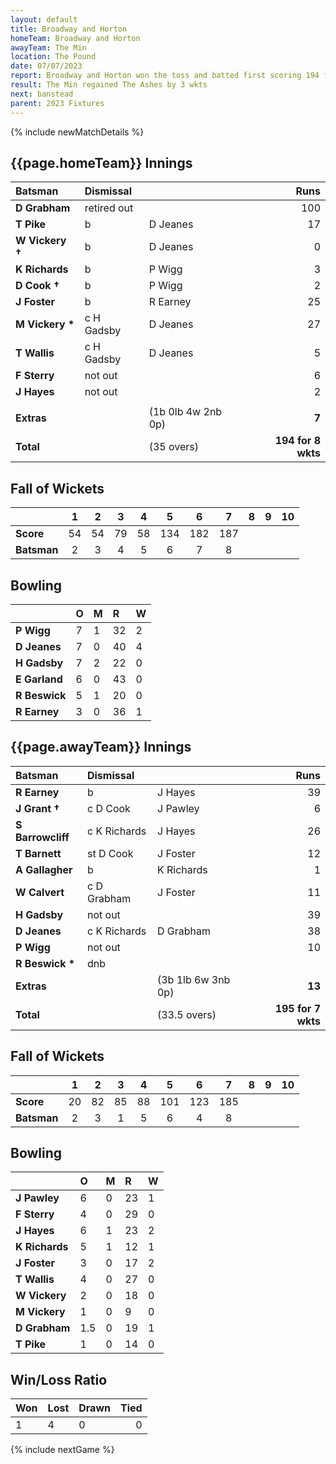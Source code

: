 ```yaml
---
layout: default
title: Broadway and Horton
homeTeam: Broadway and Horton 
awayTeam: The Min
location: The Pound
date: 07/07/2023
report: Broadway and Horton won the toss and batted first scoring 194 for 8 wkts 35 overs. The Min replied with 195 for 7 wkts in 28.2 overs. 
result: The Min regained The Ashes by 3 wkts
next: banstead
parent: 2023 Fixtures
---
```


{% include newMatchDetails %}


## {{page.homeTeam}} Innings

| Batsman | Dismissal | | Runs |
|:---|:---|---|---:|
| **D Grabham** | retired out |  | 100 |
| **T Pike** |  b | D Jeanes | 17 |
| **W Vickery &#8224;** | b | D Jeanes | 0 |
| **K Richards** | b | P Wigg | 3 |
| **D Cook &#8224;** | b | P Wigg | 2 |
| **J Foster** | b | R Earney | 25 |
| **M Vickery &#42;** | c H Gadsby | D Jeanes | 27 |
| **T Wallis** | c H Gadsby | D Jeanes | 5 |
| **F Sterry** | not out |  | 6 |
| **J Hayes** | not out |  | 2 |
|  |  |  |  |
| **Extras** | | (1b 0lb 4w 2nb 0p) | **7** |
| **Total** | | (35 overs) | **194 for 8 wkts** |

## Fall of Wickets

| | 1 | 2 | 3 | 4 | 5 | 6 | 7 | 8 | 9 | 10 |
|---|:---:|:---:|:---:|:---:|:---:|:---:|:---:|:---:|:---:|:---:|
| **Score** | 54 | 54 | 79 | 58 | 134 | 182 | 187 |  |  |  | 
| **Batsman** | 2  | 3  | 4  | 5  | 6 |  7 | 8 |   |  |  | 

## Bowling

| | O | M | R | W |
|---|:---|:---|:---|:---|
| **P Wigg** | 7 | 1 | 32 | 2 |
| **D Jeanes** | 7 | 0 | 40 | 4 |
| **H Gadsby** | 7 | 2 | 22 | 0 |
| **E Garland** | 6 | 0 | 43 | 0 |
| **R Beswick** | 5 | 1 | 20 | 0 |
| **R Earney** | 3 | 0 | 36 | 1 |

## {{page.awayTeam}} Innings

| Batsman | Dismissal | | Runs |
|:---|:---|---|---:|
| **R Earney** | b | J Hayes | 39 |
| **J Grant &#8224;** | c D Cook | J Pawley | 6 |
| **S Barrowcliff** | c K Richards | J Hayes | 26 |
| **T Barnett** | st D Cook | J Foster | 12 |
| **A Gallagher** | b | K Richards | 1 |
| **W Calvert** | c D Grabham | J Foster | 11 |
| **H Gadsby** | not out |  | 39 |
| **D Jeanes** | c K Richards | D Grabham | 38 |
| **P Wigg** | not out |  | 10 |
| **R Beswick &#42;** | dnb |  |  | |
| **Extras** | | (3b 1lb 6w 3nb 0p) | **13** |
| **Total** | | (33.5 overs) | **195 for 7 wkts** |

## Fall of Wickets

| | 1 | 2 | 3 | 4 | 5 | 6 | 7 | 8 | 9 | 10 |
|---|:---:|:---:|:---:|:---:|:---:|:---:|:---:|:---:|:---:|:---:|
| **Score** | 20 | 82 | 85 | 88 | 101 | 123 | 185 |  |  |  |
| **Batsman** | 2 | 3 | 1 | 5 | 6 | 4 | 8 |  |  |  | 

## Bowling

| | O | M | R | W |
|---|:---|:---|:---|:---|
| **J Pawley** | 6 | 0 | 23 | 1 |
| **F Sterry** | 4 | 0 | 29 | 0 |
| **J Hayes** | 6 | 1 | 23 | 2 |
| **K Richards** | 5 | 1 | 12 | 1 |
| **J Foster** | 3 | 0 | 17 | 2 |
| **T Wallis** | 4 | 0 | 27 | 0 |
| **W Vickery** | 2 | 0 | 18 | 0 |
| **M Vickery** | 1 | 0 | 9 | 0 |
| **D Grabham** | 1.5 | 0 | 19 | 1 |
| **T Pike** | 1| 0 | 14 | 0 |

## Win/Loss Ratio

| Won | Lost | Drawn | Tied |
|:---|:---|:---|---:|
| 1 | 4 | 0 | 0 |

{% include nextGame %}
